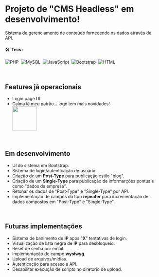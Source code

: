# Projeto de "CMS Headless" em desenvolvimento!

Sistema de gerenciamento de conteúdo fornecendo os dados através de API.

#### 🛠 &nbsp;Tecs : 

![PHP](https://img.shields.io/badge/-PHP-05122A?style=flat&logo=php)&nbsp;
![MySQL](https://img.shields.io/badge/-MySQL-05122A?style=flat&logo=mysql)&nbsp;
![JavaScript](https://img.shields.io/badge/-JavaScript-05122A?style=flat&logo=javascript)&nbsp;
![Bootstrap](https://img.shields.io/badge/-Bootstrap-05122A?style=flat&logo=bootstrap)&nbsp;
![HTML](https://img.shields.io/badge/-HTML-05122A?style=flat&logo=HTML5)&nbsp;

<br>

## Features já operacionais

 - Login page UI
 - Calma lá meu patrão... logo tem mais novidades!
   <br>
   <img height="80px" src="https://raw.githubusercontent.com/Fincao/cms/main/giphy-3.gif.webp"/>

<br>

## Em desenvolvimento

 - UI do sistema em Bootstrap.
 - Sistema de login/autenticação de usuário.
 - Criação de um **Post-Type** para publicação estilo "blog".
 - Criação de um **Single-Type** para publicação de  informarções pontuais como "dados da empresa".
 - Retonar os dados de "Post-Type" e "Single-Type" por API.
 - Implementação de campos do tipo **repeater** para incrementação de dados compostos em "Post-Type" e "Single-Type".

<br>

## Futuras implementações

 - Sistema de  banimento de **IP** após "**X**" tentativas de login.
 - Visualização de lista negra de **IP** para desbloqueio.
 - Reset de senha por email.
 - implementação de campo **wysiwyg**.
 - Upload de arquivos/mídias.
 - Autenticação para acesso a API.
 - Desabilitar execução de scripts no diretorio de upload.

